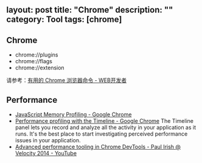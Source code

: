 layout: post
title: "Chrome"
description: ""
category: Tool
tags: [chrome]
---

## Chrome

- chrome://plugins
- chrome://flags
- chrome://extension

请参考：[有用的 Chrome 浏览器命令 - WEB开发者](http://www.admin10000.com/document/4088.html)

## Performance

- [JavaScript Memory Profiling - Google Chrome](https://developer.chrome.com/devtools/docs/javascript-memory-profiling)
- [Performance profiling with the Timeline - Google Chrome](https://developer.chrome.com/devtools/docs/timeline) The Timeline panel lets you record and analyze all the activity in your application as it runs. It's the best place to start investigating perceived performance issues in your application.
- [Advanced performance tooling in Chrome DevTools - Paul Irish @ Velocity 2014 - YouTube](https://www.youtube.com/watch?v=0xx_dkv9DEY)